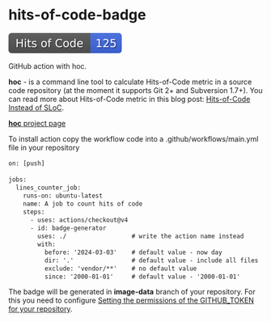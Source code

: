 # hits-of-code-badge 
![Hits-of-Code Badge](https://github.com/MikhailEpatko/hits-of-code-badge/blob/image-data/hits.svg)


GitHub action with hoc.

**hoc** - is a command line tool to calculate Hits-of-Code metric in a source code repository (at the moment it supports Git 2+ and Subversion 1.7+). 
 You can read more about Hits-of-Code metric in this blog post: [Hits-of-Code Instead of SLoC](http://www.yegor256.com/2014/11/14/hits-of-code.html).

[**hoc** project page](https://github.com/yegor256/hoc/tree/master)

To install action copy the workflow code into a .github/workflows/main.yml file in your repository

```
on: [push]

jobs:
  lines_counter_job:
    runs-on: ubuntu-latest
    name: A job to count hits of code
    steps:
      - uses: actions/checkout@v4
      - id: badge-generator
        uses: ./                  # write the action name instead
        with:
          before: '2024-03-03'    # default value - now day
          dir: '.'                # default value - include all files
          exclude: 'vendor/**'    # no default value 
          since: '2000-01-01'     # default value - '2000-01-01'
```

The badge will be generated in **image-data** branch of your repository. For this you need to configure [Setting the permissions of the GITHUB_TOKEN for your repository](https://docs.github.com/en/repositories/managing-your-repositorys-settings-and-features/enabling-features-for-your-repository/managing-github-actions-settings-for-a-repository#setting-the-permissions-of-the-github_token-for-your-repository).
